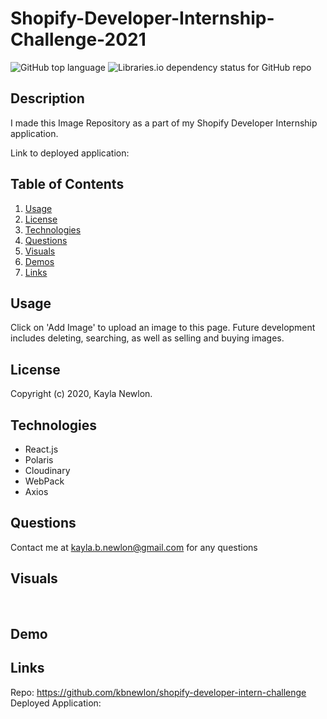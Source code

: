 # Shopify-Developer-Internship-Challenge-2021

![GitHub top language](https://img.shields.io/github/languages/top/kbnewlon/shopify-developer-intern-challenge) ![Libraries.io dependency status for GitHub repo](https://img.shields.io/badge/license-MIT_License-yellowgreen)

## Description
I made this Image Repository as a part of my Shopify Developer Internship application. 



Link to deployed application: 

## **Table of Contents**

1. [Usage](#usage)
2. [License](#license)
3. [Technologies](#technologies)
4. [Questions](#questions)
5. [Visuals](#visuals)
6. [Demos](#demos)
7. [Links](#links)


## **Usage**
Click on 'Add Image' to upload an image to this page. Future development includes deleting, searching, as well as selling and buying images. 

## **License**
Copyright (c) 2020, Kayla Newlon. 

## **Technologies**
* React.js
* Polaris
* Cloudinary 
* WebPack
* Axios

## **Questions**
Contact me at kayla.b.newlon@gmail.com for any questions 

## **Visuals**
![]()
![]()
![]()
![]()

## **Demo**


## **Links**
Repo: https://github.com/kbnewlon/shopify-developer-intern-challenge
<br>Deployed Application: 
